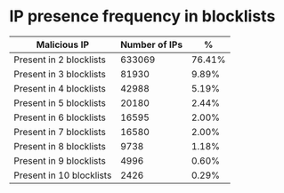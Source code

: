 # IP presence frequency in blocklists
| Malicious IP | Number of IPs | % |
|----|----|----|
| Present in 2 blocklists | 633069 | 76.41% |
| Present in 3 blocklists | 81930 | 9.89% |
| Present in 4 blocklists | 42988 | 5.19% |
| Present in 5 blocklists | 20180 | 2.44% |
| Present in 6 blocklists | 16595 | 2.00% |
| Present in 7 blocklists | 16580 | 2.00% |
| Present in 8 blocklists | 9738 | 1.18% |
| Present in 9 blocklists | 4996 | 0.60% |
| Present in 10 blocklists | 2426 | 0.29% |

